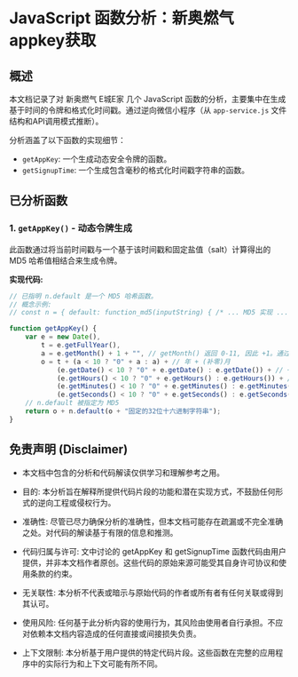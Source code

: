 # JavaScript 函数分析：新奥燃气appkey获取

## 概述

本文档记录了对 新奥燃气 E城E家 几个 JavaScript 函数的分析，主要集中在生成基于时间的令牌和格式化时间戳。通过逆向微信小程序（从 `app-service.js` 文件结构和API调用模式推断）。

分析涵盖了以下函数的实现细节：
- `getAppKey`: 一个生成动态安全令牌的函数。
- `getSignupTime`: 一个生成包含毫秒的格式化时间戳字符串的函数。

## 已分析函数

### 1. `getAppKey()` - 动态令牌生成

此函数通过将当前时间戳与一个基于该时间戳和固定盐值（salt）计算得出的 MD5 哈希值相结合来生成令牌。

**实现代码:**

```javascript
// 已指明 n.default 是一个 MD5 哈希函数。
// 概念示例:
// const n = { default: function_md5(inputString) { /* ... MD5 实现 ... */ return hashed_str; } };

function getAppKey() {
    var e = new Date(),
        t = e.getFullYear(),
        a = e.getMonth() + 1 + "", // getMonth() 返回 0-11, 因此 +1。通过 + "" 转为字符串。
        o = t + (a < 10 ? "0" + a : a) + // 年 + (补零)月
            (e.getDate() < 10 ? "0" + e.getDate() : e.getDate()) + // + (补零)日
            (e.getHours() < 10 ? "0" + e.getHours() : e.getHours()) + // + (补零)时
            (e.getMinutes() < 10 ? "0" + e.getMinutes() : e.getMinutes()) + // + (补零)分
            (e.getSeconds() < 10 ? "0" + e.getSeconds() : e.getSeconds()); // + (补零)秒
    // n.default 被指定为 MD5
    return o + n.default(o + "固定的32位十六进制字符串");
}
```
## 免责声明 (Disclaimer)
- 本文档中包含的分析和代码解读仅供学习和理解参考之用。

- 目的: 本分析旨在解释所提供代码片段的功能和潜在实现方式，不鼓励任何形式的逆向工程或侵权行为。
- 准确性: 尽管已尽力确保分析的准确性，但本文档可能存在疏漏或不完全准确之处。对代码的解读基于有限的信息和推测。
- 代码归属与许可: 文中讨论的 getAppKey 和 getSignupTime 函数代码由用户提供，并非本文档作者原创。这些代码的原始来源可能受其自身许可协议和使用条款的约束。
- 无关联性: 本分析不代表或暗示与原始代码的作者或所有者有任何关联或得到其认可。
- 使用风险: 任何基于此分析内容的使用行为，其风险由使用者自行承担。不应对依赖本文档内容造成的任何直接或间接损失负责。
- 上下文限制: 本分析基于用户提供的特定代码片段。这些函数在完整的应用程序中的实际行为和上下文可能有所不同。
